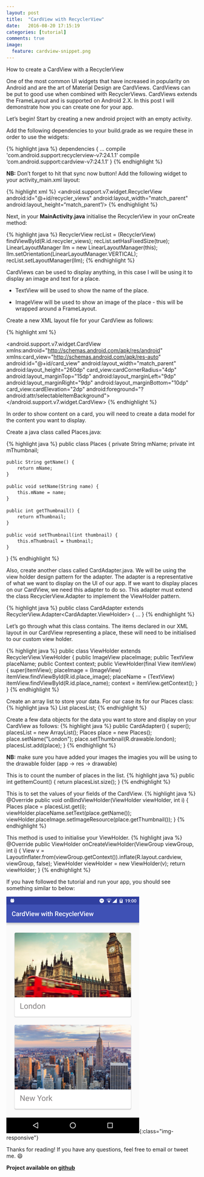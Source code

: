 ```yaml
---
layout: post
title:  "CardView with RecyclerView"
date:   2016-08-20 17:15:19
categories: [tutorial]
comments: true
image:
  feature: cardview-snippet.png
---
```

How to create a CardView with a RecyclerView
<!--more-->
One of the most common UI widgets that have increased in popularity on Android and are the art of Material Design are CardViews. CardViews can be put to good use when combined with RecyclerViews. CardViews extends the FrameLayout and is supported on Android 2.X. In this post I will demonstrate how you can create one for your app. 

Let’s begin! Start by creating a new android project with an empty activity. 

Add the following dependencies to your build.grade as we require these in order to use the widgets:

{% highlight java %}
dependencies {
	... 
	compile 'com.android.support:recyclerview-v7:24.1.1'
	compile ‘com.android.support:cardview-v7:24.1.1’
}
{% endhighlight %}

**NB:** Don’t forget to hit that sync now button!
Add the following widget to your activity_main.xml layout:

{% highlight xml %}
<android.support.v7.widget.RecyclerView
    android:id="@+id/recycler_views"
    android:layout_width="match_parent"
    android:layout_height=“match_parent”/>
{% endhighlight %}

Next, in your **MainActivity.java** initialise the RecyclerView in your onCreate method:

{% highlight java %}
RecyclerView recList = (RecyclerView) findViewById(R.id.recycler_views);
recList.setHasFixedSize(true);
LinearLayoutManager llm = new LinearLayoutManager(this);
llm.setOrientation(LinearLayoutManager.VERTICAL);
recList.setLayoutManager(llm);
{% endhighlight %}

CardViews can be used to display anything, in this case I will be using it to display an image and text for a place.

- TextView will be used to show the name of the place.

- ImageView will be used to show an image of the place - this will be wrapped around a FrameLayout.

Create a new XML layout file for your CardView as follows:

{% highlight xml %}
<?xml version="1.0" encoding="utf-8"?>
<android.support.v7.widget.CardView
    xmlns:android="http://schemas.android.com/apk/res/android"
    xmlns:card_view="http://schemas.android.com/apk/res-auto"
    android:id="@+id/card_view"
    android:layout_width="match_parent"
    android:layout_height="260dp"
    card_view:cardCornerRadius="4dp"
    android:layout_marginTop="15dp"
    android:layout_marginLeft="9dp"
    android:layout_marginRight="9dp"
    android:layout_marginBottom="10dp"
    card_view:cardElevation="2dp"
    android:foreground="?android:attr/selectableItemBackground">
    <LinearLayout
        android:id="@+id/place_base"
        android:layout_width="match_parent"
        android:layout_height="match_parent"
        android:layout_gravity="bottom"
        android:orientation="horizontal"
        android:transitionName="tNameHolder">
        <TextView
            android:id="@+id/place_name"
            android:transitionName="placeName"
            android:layout_width="fill_parent"
            android:layout_height="50dp"
            android:paddingLeft="@dimen/activity_horizontal_margin"
            android:paddingRight="@dimen/activity_horizontal_margin"
            android:alpha="0.8"
            android:textColor="#6A6565"
            android:textSize="24sp"
            android:layout_marginTop="210dp"/>
    </LinearLayout>
    <FrameLayout
        android:layout_width="match_parent"
        android:layout_height="200dp">
        <ImageView
            android:id="@+id/place_image"
            android:transitionName="image"
            android:layout_width="fill_parent"
            android:layout_height="200dp"
            android:scaleType="centerCrop" />
    </FrameLayout>
</android.support.v7.widget.CardView>
{% endhighlight %}

In order to show content on a card, you will need to create a data model for the content you want to display.

Create a java class called Places.java:

{% highlight java %}
public class Places {
    private String mName;
    private int mThumbnail;

    public String getName() {
        return mName;
    }

    public void setName(String name) {
        this.mName = name;
    }

    public int getThumbnail() {
        return mThumbnail;
    }

    public void setThumbnail(int thumbnail) {
        this.mThumbnail = thumbnail;
    }
}
{% endhighlight %}

Also, create another class called CardAdapter.java. We will be using the view holder design pattern for the adapter. The adapter is a representative of what we want to display on the UI of our app. If we want to display places on our CardView, we need this adapter to do so. This adapter must extend the class RecyclerView.Adapter to implement the ViewHolder pattern.

{% highlight java %}
public class CardAdapter extends RecyclerView.Adapter<CardAdapter.ViewHolder> {
… }
{% endhighlight %}

Let’s go through what this class contains. The items declared in our XML layout in our CardView representing a place, these will need to be initialised to our custom view holder. 

{% highlight java %}
public class ViewHolder extends RecyclerView.ViewHolder {
	public ImageView placeImage;
	public TextView placeName;
	public Context context;
	public ViewHolder(final View itemView) {
	    super(itemView);
	    placeImage = (ImageView) itemView.findViewById(R.id.place_image);
	    placeName = (TextView) itemView.findViewById(R.id.place_name);
	    context = itemView.getContext();
	}
}
{% endhighlight %}

Create an array list to store your data. For our case its for our Places class:
{% highlight java %}
List<Places> placesList;
{% endhighlight %}

Create a few data objects for the data you want to store and display on your CardView as follows:
{% highlight java %}
public CardAdapter() {
	super(); 
	placesList = new ArrayList<Places>();
	Places place = new Places();
	place.setName("London");
	place.setThumbnail(R.drawable.london);
	placesList.add(place);
}
{% endhighlight %}

**NB:** make sure you have added your images the imagies you will be using to the drawable folder (app -> res -> drawable)

This is to count the number of places in the list.
{% highlight java %}
public int getItemCount() {
	return placesList.size();
}
{% endhighlight %}

This is to set the values of your fields of the CardView.
{% highlight java %}
@Override
public void onBindViewHolder(ViewHolder viewHolder, int i) {
    Places place = placesList.get(i);
    viewHolder.placeName.setText(place.getName());
    viewHolder.placeImage.setImageResource(place.getThumbnail());
}
{% endhighlight %}

This method is used to initialise your ViewHolder. 
{% highlight java %}
@Override
public ViewHolder onCreateViewHolder(ViewGroup viewGroup, int i) {
    View v = LayoutInflater.from(viewGroup.getContext()).inflate(R.layout.cardview, viewGroup, false);
    ViewHolder viewHolder = new ViewHolder(v);
    return viewHolder;
}
{% endhighlight %}

If you have followed the tutorial and run your app, you should see something similar to below:

![image-title-here](/img/cardview.png){:class="img-responsive"}

Thanks for reading! If you have any questions, feel free to email or tweet me. :smile:

**Project available on [github](https://github.com/fizzyisdizzy/CardView-with-RecyclerView)**

